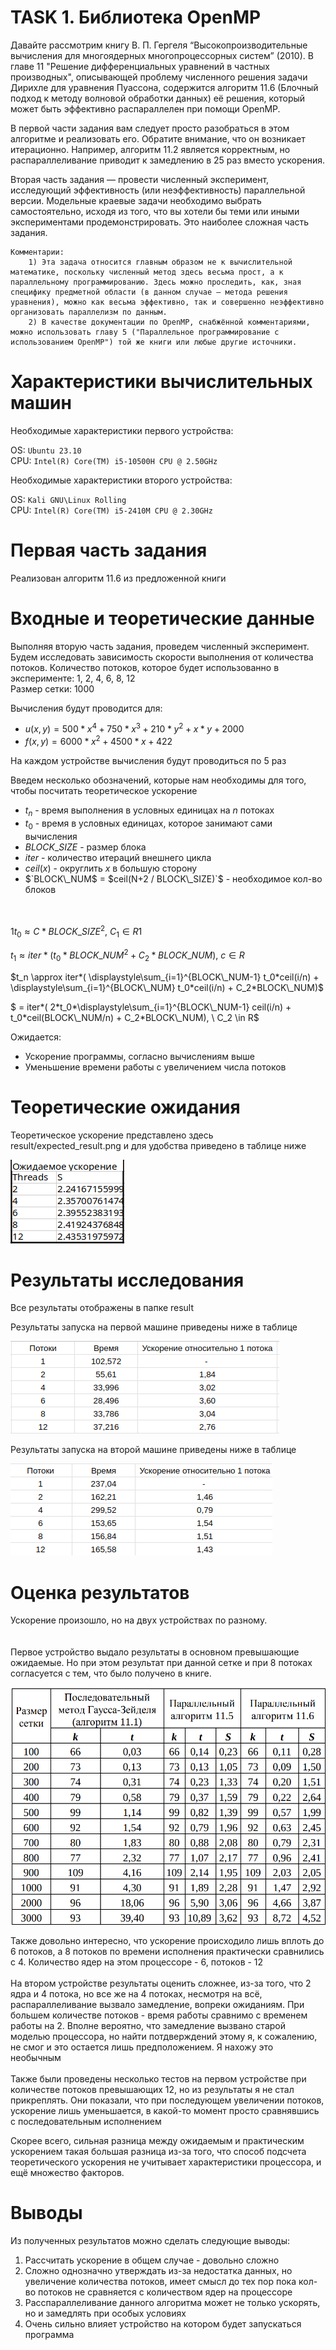 # TASK 1. Библиотека OpenMP

Давайте рассмотрим книгу В. П. Гергеля “Высокопроизводительные вычисления для
многоядерных многопроцессорных систем” (2010). В главе 11 "Решение
дифференциальных уравнений в частных производных", описывающей проблему
численного решения задачи Дирихле для уравнения Пуассона, содержится алгоритм
11.6 (Блочный подход к методу волновой обработки данных) её решения, который
может быть эффективно распараллелен при помощи OpenMP.

В первой части задания вам следует просто разобраться в этом алгоритме и
реализовать его. Обратите внимание, что он возникает итерационно. Например,
алгоритм 11.2 является корректным, но распараллеливание приводит к замедлению в
25 раз вместо ускорения.

Вторая часть задания — провести численный эксперимент, исследующий
эффективность (или неэффективность) параллельной версии. Модельные краевые
задачи необходимо выбрать самостоятельно, исходя из того, что вы хотели бы теми
или иными экспериментами продемонстрировать. Это наиболее сложная часть
задания.

    Комментарии:
        1) Эта задача относится главным образом не к вычислительной математике, поскольку численный метод здесь весьма прост, а к параллельному программированию. Здесь можно проследить, как, зная специфику предметной области (в данном случае — метода решения уравнения), можно как весьма эффективно, так и совершенно неэффективно организовать параллелизм по данным.
        2) В качестве документации по OpenMP, снабжённой комментариями, можно использовать главу 5 ("Параллельное программирование с использованием OpenMP") той же книги или любые другие источники.

# Характеристики вычислительных машин
Необходимые характеристики первого устройства: 

OS: `Ubuntu 23.10`  
CPU: `Intel(R) Core(TM) i5-10500H CPU @ 2.50GHz`

Необходимые характеристики второго устройства:

OS: `Kali GNU\Linux Rolling`  
CPU: `Intel(R) Core(TM) i5-2410M CPU @ 2.30GHz`

# Первая часть задания

Реализован алгоритм 11.6 из предложенной книги 

# Входные и теоретические данные

Выполняя вторую часть задания, проведем численный эксперимент. 
Будем исследовать зависимость скорости выполнения от количества потоков. Количество потоков, которое будет использованно в эксперименте: 
1, 2, 4, 6, 8, 12  
Размер сетки: 1000 

Вычисления будут проводится для: 

 - $u(x,y) = 500 * x^4 + 750 * x^3 + 210 * y^2 +x * y + 2000$
 - $f(x,y) = 6000 * x^2 + 4500 * x + 422$

На каждом устройстве вычисления будут проводиться по 5 раз 

Введем несколько обозначений, которые нам необходимы для того, чтобы посчитать теоретическое ускорение
- $t_n$ - время выполнения в условных единицах на $n$ потоках 
- $t_0$ - время в условных единицах, которое занимают сами вычисления 
- $`BLOCK\_SIZE`$ - размер блока
- $iter$ - количество итераций внешнего цикла
- $ceil(x)$ - округлить $x$ в большую сторону 
- $`BLOCK\_NUM$ = $ceil(N+2 / BLOCK\_SIZE)`$ - необходимое кол-во блоков


\
\
$`1t_0 \approx C*BLOCK\_SIZE^2,\ C_1 \in R1`$

$`t_1 \approx 
iter*( 
    t_0*BLOCK\_NUM^2 + C_2*BLOCK\_NUM),
    \ c \in R `$

$`t_n \approx 
iter*( 
    \displaystyle\sum_{i=1}^{BLOCK\_NUM-1}
    t_0*ceil(i/n) +
    \displaystyle\sum_{i=1}^{BLOCK\_NUM}
    t_0*ceil(i/n)
    + C_2*BLOCK\_NUM)`$ 
    
$` = iter*(  
    2*t_0*\displaystyle\sum_{i=1}^{BLOCK\_NUM-1}
    ceil(i/n) +  
    t_0*ceil(BLOCK\_NUM/n) + C_2*BLOCK\_NUM),
    \ C_2 \in R`$


Ожидается: 
 - Ускорение программы, согласно вычислениям выше 
 - Уменьшение времени работы с увеличением числа потоков 

# Теоретические ожидания

Теоретическое ускорение представлено здесь result/expected_result.png
и для удобства приведено в таблице ниже

![Здесь должна быть картинка](result/expected_result.png) 

# Результаты исследования 

Все результаты отображены в папке result

Результаты запуска на первой машине приведены ниже в таблице 

![Здесь должна быть картинка](result/result_for_first/average_first.png) 

Результаты запуска на второй машине приведены ниже в таблице

![Здесь должна быть картинка](result/result_for_second/average_second.png)

# Оценка результатов

Ускорение произошло, но на двух устройствах по разному.  
\
\
Первое устройство выдало результаты в основном превышающие ожидаемые. Но при этом
результат при данной сетке и при 8 потоках согласуется с тем, что было получено в книге. 

![alt text](result/from_book.png)

Также довольно интересно, что ускорение происходило лишь вплоть до 6 потоков, а 
8 потоков по времени исполнения практически сравнились с 4. Количество ядер на этом процессоре - 6, 
потоков - 12
\
\
На втором устройстве результаты оценить сложнее, из-за того, что 2 ядра и 4 потока, 
но все же на 4 потоках, несмотря на всё, распараллеливание вызвало замедление, вопреки ожиданиям.
При большем количестве потоков - время работы сравнимо с временем работы на 2. 
Вполне вероятно, что замедление вызвано старой моделью процессора, но найти потдверждений этому я, 
к сожалению, не смог и это остается лишь предположением. Я нахожу это необычным
\
\
Также были проведены несколько тестов на первом устройстве при количестве потоков превышающих 12, но из результаты я не стал прикреплять.
Они показали, что при последующем увеличении потоков, ускорение лишь уменьшается, в какой-то момент просто сравнявшись с последовательным 
исполнением 

Скорее всего, сильная разница между ожидаемым и практическим ускорением такая большая разница из-за того, 
что способ подсчета теоретического ускорения не учитывает характеристики процессора, и ещё множество факторов.

# Выводы

Из полученных результатов можно сделать следующие выводы: 

1) Рассчитать ускорение в общем случае - довольно сложно 
2) Сложно однозначно утверждать из-за недостатка данных, но увеличение количества потоков, имеет смысл до тех пор пока 
кол-во потоков не сравняется с количеством ядер на процессоре 
3) Расспараллеливание данного алгоритма может не только ускорять, но и замедлять при особых условиях 
4) Очень сильно влияет устройство на котором будет запускаться программа 
